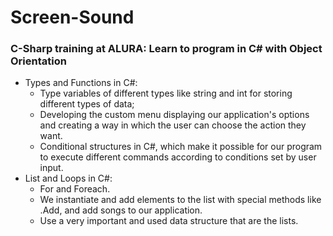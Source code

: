 # Screen-Sound
### C-Sharp training at ALURA: Learn to program in C# with Object Orientation

- Types and Functions in C#:
    - Type variables of different types like string and int for storing different types of data;
    - Developing the custom menu displaying our application's options and creating a way in which the user can choose the action they want.
    - Conditional structures in C#, which make it possible for our program to execute different commands according to conditions set by user input.
- List and Loops in C#:
    - For and Foreach.
    - We instantiate and add elements to the list with special methods like .Add, and add songs to our application.
    - Use a very important and used data structure that are the lists.